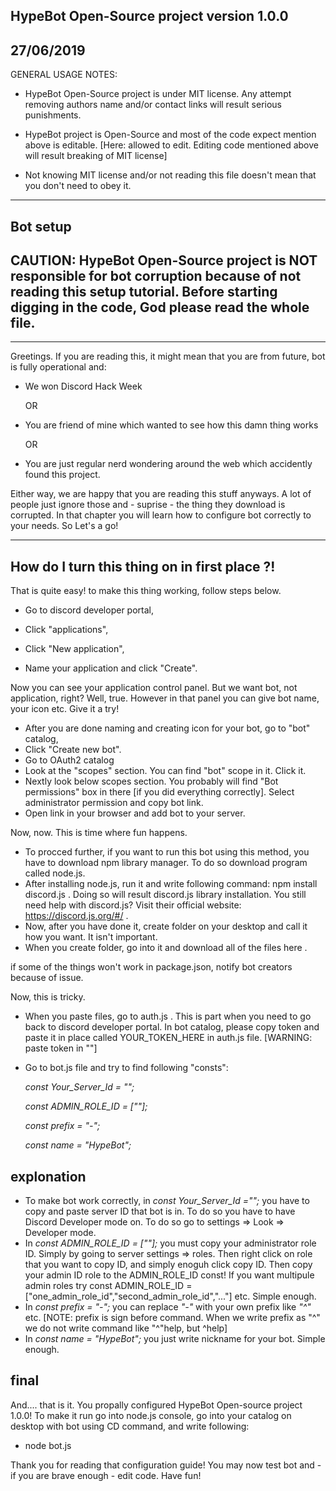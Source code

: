 HypeBot Open-Source project version 1.0.0
-----------------------------------------
27/06/2019
-----------------------------------------

GENERAL USAGE NOTES:
- HypeBot Open-Source project is under MIT license. Any attempt removing authors name and/or contact links will result serious punishments.

- HypeBot project is Open-Source and most of the code expect mention above is editable. [Here: allowed to edit. Editing code mentioned above will result breaking of MIT license]

- Not knowing MIT license and/or not reading this file doesn't mean that you don't need to obey it.
---------------------------------------------------------------------------------------------------------------------------------------------------------------------------------------------------------------------------------------------------------------------------------------------------------------------------------------------------------------------------------------------------------
Bot setup
---------------------------------------------
CAUTION: HypeBot Open-Source project is NOT responsible for bot corruption because of not reading this setup tutorial. Before starting digging in the code, God please read the whole file. 
-----------
---------------------------
Greetings. If you are reading this, it might mean that you are from future, bot is fully operational and:
- We won Discord Hack Week
  
  OR

- You are friend of mine which wanted to see how this damn thing works

  OR


- You are just regular nerd wondering around the web which accidently found this project.

Either way, we are happy that you are reading this stuff anyways. A lot of people just ignore those and - suprise - the thing they download is corrupted. In that chapter you will learn how to configure bot correctly to your needs. So Let's a go!

--------------
How do I turn this thing on in first place ?!
-----

That is quite easy! to make this thing working, follow steps below.


- Go to discord developer portal,

- Click "applications",

- Click "New application",

- Name your application and click "Create".

Now you can see your application control panel. But we want bot, not application, right? Well, true. However in that panel you can give bot name, your icon etc. Give it a try!

- After you are done naming and creating icon for your bot, go to "bot" catalog,
- Click "Create new bot".
- Go to OAuth2 catalog
- Look at the "scopes" section. You can find "bot" scope in it. Click it.
- Nextly look below scopes section. You probably will find "Bot permissions" box in there [if you did everything correctly]. Select administrator permission and copy bot link.
- Open link in your browser and add bot to your server.

Now, now. This is time where fun happens.

- To procced further, if you want to run this bot using this method, you have to download npm library manager. To do so download program called node.js.
- After installing node.js, run it and write following command: npm install discord.js . Doing so will result discord.js library installation. You still need help with discord.js? Visit their official website: https://discord.js.org/#/ .
- Now, after you have done it, create folder on your desktop and call it how you want. It isn't important.
- When you create folder, go into it and download all of the files here .

if some of the things won't work in package.json, notify bot creators because of issue.

Now, this is tricky.

- When you paste files, go to auth.js . This is part when you need to go back to discord developer portal. In bot catalog, please copy token and paste it in place called YOUR_TOKEN_HERE in auth.js file. [WARNING: paste token in ""]
- Go to bot.js file and try to find following "consts":

  _const Your_Server_Id = "";_
  
  _const ADMIN_ROLE_ID = [""];_
  
  _const prefix = "-";_
  
  _const name = "HypeBot";_

explonation
---------

- To make bot work correctly, in _const Your_Server_Id ="";_ you have to copy and paste server ID that bot is in. To do so you have to have Discord Developer mode on. To do so go to settings => Look => Developer mode.
- In _const ADMIN_ROLE_ID = [""];_ you must copy your administrator role ID. Simply by going to server settings => roles. Then right click on role that you want to copy ID, and simply enoguh click copy ID. Then copy your admin ID role to the ADMIN_ROLE_ID const! If you want multipule admin roles try const ADMIN_ROLE_ID = ["one_admin_role_id","second_admin_role_id","..."] etc. Simple enough.
- In _const prefix = "-";_ you can replace _"-"_ with your own prefix like _"^"_ etc. [NOTE: prefix is sign before command. When we write prefix as "^" we do not write command like "^"help, but ^help]
- In _const name = "HypeBot";_ you just write nickname for your bot. Simple enough.

final
----

And.... that is it. You propally configured HypeBot Open-source project 1.0.0! To make it run go into node.js console, go into your catalog on desktop with bot using CD command, and write following:
- node bot.js 

Thank you for reading that configuration guide! You may now test bot and - if you are brave enough - edit code. Have fun!


